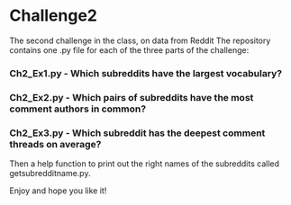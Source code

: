# Challenge2
The second challenge in the class, on data from Reddit
The repository contains one .py file for each of the three parts of the challenge: 

### Ch2_Ex1.py - Which subreddits have the largest vocabulary?
### Ch2_Ex2.py - Which pairs of subreddits have the most comment authors in common?
### Ch2_Ex3.py - Which subreddit has the deepest comment threads on average?

Then a help function to print out the right names of the subreddits called getsubredditname.py.

Enjoy and hope you like it!  
